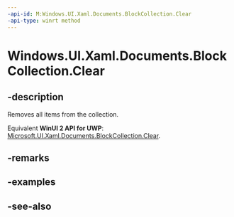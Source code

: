 ```yaml
---
-api-id: M:Windows.UI.Xaml.Documents.BlockCollection.Clear
-api-type: winrt method
---
```


<!-- Method syntax
public void Clear()
-->

# Windows.UI.Xaml.Documents.BlockCollection.Clear

## -description
Removes all items from the collection.

Equivalent **WinUI 2 API for UWP**: [Microsoft.UI.Xaml.Documents.BlockCollection.Clear](/windows/winui/api/microsoft.ui.xaml.documents.blockcollection.clear).

## -remarks


## -examples

## -see-also
